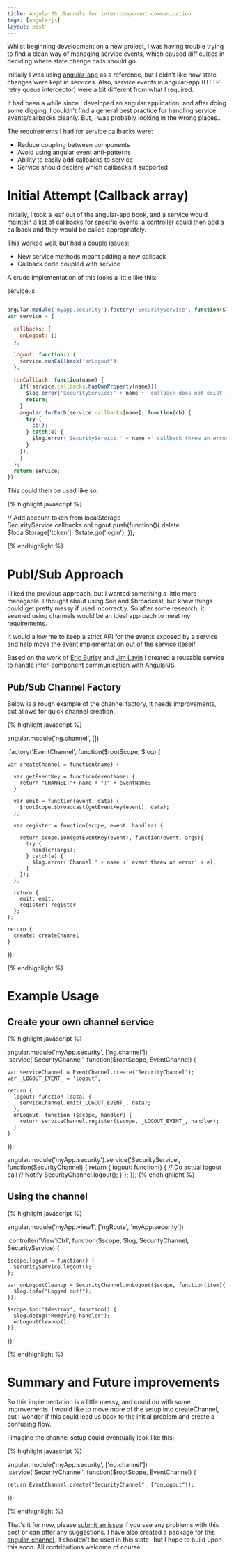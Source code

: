```yaml
---
title: AngularJS channels for inter-component communication
tags: [angularjs]
layout: post
---
```


Whilst beginning development on a new project, I was having trouble trying to find a clean way of managing service events, which caused difficulties in deciding where state change calls should go.

Initially I was using [angular-app](https://github.com/angular-app/angular-app) as a reference, but I didn't like how state changes were kept in services. Also, service events in angular-app (HTTP retry queue interceptor) were a bit different from what I required.

It had been a while since I developed an angular application, and after doing some digging, I couldn't find a general best practice for handling service events/callbacks cleanly. But, I was probably looking in the wrong places..

The requirements I had for service callbacks were:

- Reduce coupling between components
- Avoid using angular event anti-patterns
- Ability to easily add callbacks to service
- Service should declare which callbacks it supported

# Initial Attempt (Callback array)

Initially, I took a leaf out of the angular-app book, and a service would maintain a list of callbacks for specific events, a controller could then add a callback and they would be called appropriately.

This worked well, but had a couple issues:

- New service methods meant adding a new callback
- Callback code coupled with service

A crude implementation of this looks a little like this:

service.js

```javascript

angular.module('myapp.security').factory('SecurityService', function($log){
var service = {

  callbacks: {
    onLogout: []
  },

  logout: function() {
    service.runCallback('onLogout');
  },

  runCallback: function(name) {
    if(!service.callbacks.hasOwnProperty(name)){
      $log.error('SecurityService:' + name +' callback does not exist');
      return;
    }
    angular.forEach(service.callbacks[name], function(cb) {
      try {
        cb();
      } catch(e) {
        $log.error('SecurityService:' + name +' callback threw an error' + e);
      }
    });
    }
  };
  return service;
});

```

This could then be used like so:

{% highlight javascript %}

// Add account token from localStorage
SecurityService.callbacks.onLogout.push(function(){
  delete $localStorage['token'];
  $state.go('login');
});

{% endhighlight %}

# Publ/Sub Approach

I liked the previous approach, but I wanted something a little more managable. I thought about using $on and $broadcast, but knew things could get pretty messy if used incorrectly. So after some research, it seemed using channels would be an ideal approach to meet my requirements.

It would allow me to keep a strict API for the events exposed by a service and help move the event implementation out of the service iteself. 

Based on the work of [Eric Burley](https://eburley.github.io/2013/01/31/angularjs-watch-pub-sub-best-practices.html) and [Jim Lavin](http://codingsmackdown.tv/blog/2013/04/29/hailing-all-frequencies-communicating-in-angularjs-with-the-pubsub-design-pattern/) I created a reusable service to handle inter-component communication with AngularJS.

## Pub/Sub Channel Factory

Below is a rough example of the channel factory, it needs improvements, but allows for quick channel creation.

{% highlight javascript %}

angular.module('ng.channel', [])

.factory('EventChannel', function($rootScope, $log) {

    var createChannel = function(name) {

      var getEventKey = function(eventName) {
        return "CHANNEL:"+ name + ":" + eventName;
      }

      var emit = function(event, data) {
        $rootScope.$broadcast(getEventKey(event), data);
      };

      var register = function(scope, event, handler) {

        return scope.$on(getEventKey(event), function(event, args){
          try {
            handler(args);
          } catch(e) {
            $log.error('Channel:' + name +' event threw an error' + e);
          }
        });
      };

      return {
        emit: emit,
        register: register
      };
    };

    return {
      create: createChannel
    }
});

{% endhighlight %}


# Example Usage

## Create your own channel service

{% highlight javascript %}

angular.module('myApp.security', ['ng.channel'])
  .service('SecurityChannel', function($rootScope, EventChannel) {

    var serviceChannel = EventChannel.create("SecurityChannel");
    var _LOGOUT_EVENT_ = 'logout';

    return {
      logout: function (data) {
        serviceChannel.emit(_LOGOUT_EVENT_, data);
      },
      onLogout: function ($scope, handler) {
        return serviceChannel.register($scope, _LOGOUT_EVENT_, handler);
      }
    }
  });

angular.module('myApp.security').service('SecurityService', function(SecurityChannel) {
    return {
      logout: function() {
        // Do actual logout call
        // Notify
        SecurityChannel.logout();
      }
    };
  });
{% endhighlight %}


## Using the channel

{% highlight javascript %}


angular.module('myApp.view1', ['ngRoute', 'myApp.security'])

.controller('View1Ctrl', function($scope, $log, SecurityChannel, SecurityService) {

    $scope.logout = function() {
      SecurityService.logout();
    };

    var onLogoutCleanup = SecurityChannel.onLogout($scope, function(item){
      $log.info("Logged out!");
    });

    $scope.$on('$destroy', function() {
      $log.debug("Removing handler");
      onLogoutCleanup();
    });
});

{% endhighlight %}


# Summary and Future improvements

So this implementation is a little messy, and could do with some improvements. I would like to move more of the setup into createChannel, but I wonder if this could lead us back to the initial problem and create a confusing flow.

I imagine the channel setup could eventually look like this:

{% highlight javascript %}

angular.module('myApp.security', ['ng.channel'])
  .service('SecurityChannel', function($rootScope, EventChannel) {

    return EventChannel.create("SecurityChannel", ["onLogout"]);
});

{% endhighlight %}

That's it for now, please [submit an issue](https://github.com/eddie/eddie.github.io/issues) if you see any problems with this post or can offer any suggestions.  I have also created a package for this [angular-channel](https://github.com/eddie/angular-channel), it shouldn't be used in this state- but I hope to build upon this soon. All contributions welcome of course. 



